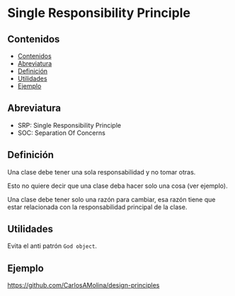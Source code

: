 # Single Responsibility Principle 

## Contenidos

- [Contenidos](#contenidos)
- [Abreviatura](#abreviatura)
- [Definición](#definición)
- [Utilidades](#utilidades)
- [Ejemplo](#ejemplo)

## Abreviatura

- SRP: Single Responsibility Principle
- SOC: Separation Of Concerns

## Definición

Una clase debe tener una sola responsabilidad y no tomar otras.

Esto no quiere decir que una clase deba hacer solo una cosa (ver ejemplo).

Una clase debe tener solo una razón para cambiar, esa razón tiene que estar relacionada con la responsabilidad principal de la clase.

## Utilidades

Evita el anti patrón `God object`.

## Ejemplo

<https://github.com/CarlosAMolina/design-principles>
